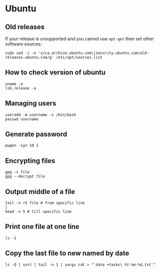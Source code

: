 # Ubuntu

## Old releases

If your release is unsupported and you cannot use `apt-get` then set other
software sources:

    sudo sed -i -e 's/ca.archive.ubuntu.com\|security.ubuntu.com/old-releases.ubuntu.com/g' /etc/apt/sources.list

## How to check version of ubuntu

    uname -a
    lsb_release -a

## Managing users

    useradd -m username -s /bin/bash
    passwd username

## Generate password

    pwgen -syn 10 1

## Encrypting files

    gpg -c file
    gpg --decrypt file

## Output middle of a file

    tail -n +5 file # from specific line
    |
    head -n 5 # till specific line

## Print one file at one line

    ls -1

## Copy the last file to new named by date

    ls -Q | sort | tail -n 1 | xargs cat > "`date +tasks\ %Y-%m-%d.txt`"
